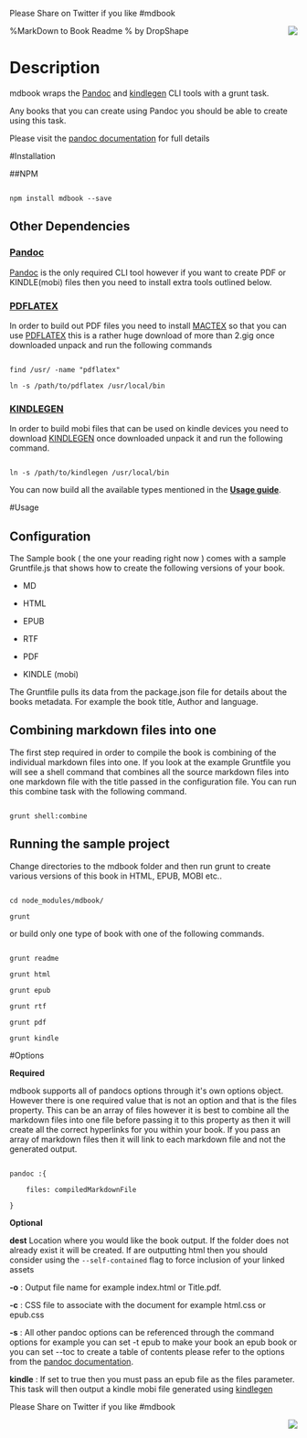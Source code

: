 
Please Share on Twitter if you like #mdbook



<a href="https://twitter.com/intent/tweet?hashtags=mdbook&amp;&amp;text=Check%20out%20this%20repo%20on%20github&amp;tw_p=tweetbutton&amp;url=https%3A%2F%2Fgithub.com%2Fdropshape&amp;via=dropshape" style="float:right"><img src="https://raw.github.com/dropshape/md-book/master/twittershare.png"></a>
%MarkDown to Book Readme
% by DropShape


# Description



mdbook wraps the [Pandoc](http://johnmacfarlane.net/pandoc) and [kindlegen](http://www.amazon.com/gp/feature.html?ie=UTF8&docId=1000234621) CLI tools with a grunt task.

Any books that you can create using Pandoc you should be able to create using this task.



Please visit the [pandoc documentation](http://johnmacfarlane.net/pandoc/README.html) for full details

#Installation



##NPM

```

npm install mdbook --save

```



## Other Dependencies



### [Pandoc](http://johnmacfarlane.net/pandoc)

[Pandoc](http://johnmacfarlane.net/pandoc) is the only required CLI tool however if you want to create PDF or KINDLE(mobi) files then you need to install extra tools outlined below.



### [PDFLATEX](http://www.tug.org/mactex/)

In order to build out PDF files you need to install [MACTEX](http://www.tug.org/mactex/) so that you can use [PDFLATEX](http://www.tug.org/mactex/) this is a rather huge download of more than 2.gig once downloaded unpack and run the following commands



```

find /usr/ -name "pdflatex"

ln -s /path/to/pdflatex /usr/local/bin

```



### [KINDLEGEN](http://www.amazon.com/gp/feature.html?ie=UTF8&docId=1000765211)

In order to build mobi files that can be used on kindle devices you need to download [KINDLEGEN](http://www.amazon.com/gp/feature.html?ie=UTF8&docId=1000765211) once downloaded unpack it and run the following command.



```

ln -s /path/to/kindlegen /usr/local/bin

```



You can now build all the available types mentioned in the [**Usage guide**](#usage).

#Usage



## Configuration

The Sample book ( the one your reading right now ) comes with a sample Gruntfile.js that shows how to create the following versions of your book.



 * MD

 * HTML

 * EPUB

 * RTF

 * PDF

 * KINDLE (mobi)



 The Gruntfile pulls its data from the package.json file for details about the books metadata. For example the book title, Author and language.



## Combining markdown files into one

The first step required in order to compile the book is combining of the individual markdown files into one. If you look at the example Gruntfile you will see a shell command that combines all the source markdown files into one markdown file with the title passed in the configuration file. You can run this combine task with the following command.



```

grunt shell:combine

```



## Running the sample project



Change directories to the mdbook folder and then run grunt to create various versions of this book in HTML, EPUB, MOBI etc..



```

cd node_modules/mdbook/

grunt

```

or build only one type of book with one of the following commands.



```

grunt readme

grunt html

grunt epub

grunt rtf

grunt pdf

grunt kindle

```

#Options



__Required__

mdbook supports all of pandocs options through it's own options object. However there is one required value that is not an option and that is the files property. This can be an array of files however it is best to combine all the markdown files into one file before passing it to this property as then it will create all the correct hyperlinks for you within your book. If you pass an array of markdown files then it will link to each markdown file and not the generated output.





```

pandoc :{

    files: compiledMarkdownFile

}

```



__Optional__



**dest** Location where you would like the book output. If the folder does not already exist it will be created. If are outputting html then you should consider using the ``` --self-contained ``` flag to force inclusion of your linked assets



**-o** : Output file name for example index.html or Title.pdf.



**-c** : CSS file to associate with the document for example html.css or epub.css



**-s** : All other pandoc options can be referenced through the command options for example you can set -t epub to make your book an epub book or you can set --toc to create a table of contents please refer to the options from the [pandoc documentation](http://johnmacfarlane.net/pandoc/README.html).



**kindle** : If set to true then you must pass an epub file as the files parameter. This task will then output a kindle mobi file generated using [kindlegen](http://www.amazon.com/gp/feature.html?ie=UTF8&docId=1000234621)



Please Share on Twitter if you like #mdbook



<a href="https://twitter.com/intent/tweet?hashtags=mdbook&amp;&amp;text=Check%20out%20this%20repo%20on%20github&amp;tw_p=tweetbutton&amp;url=https%3A%2F%2Fgithub.com%2Fdropshape&amp;via=dropshape" style="float:right"><img src="https://raw.github.com/dropshape/md-book/master/twittershare.png"></a>
